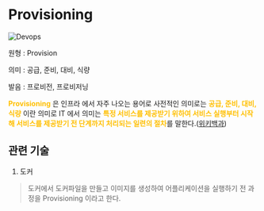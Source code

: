 <d-title>

# Provisioning

</d-title>

<d-label>

<d-inner>

![Devops](../2TAT1C/Label_Devops.png)

</d-inner>

</d-label>

<d-origin>

원형 : Provision

</d-origin>

<d-mean>

의미 : 공급, 준비, 대비, 식량

</d-mean>

<d-pronunciation>

발음 : 프로비전, 프로비저닝

</d-pronunciation>

<d-content>

<span style="color:#FFBF00; font-weight:bold;">Provisioning</span> 은 인프라 에서 자주 나오는 용어로 사전적인 의미로는 <span style="color:#FFBF00; font-weight:bold;">공급, 준비, 대비, 식량</span> 이란 의미로 IT 에서 의미는 <span style="color:#FFBF00; font-weight:bold;">특정 서비스를 제공받기 위하여 서비스 실행부터 시작해 서비스를 제공받기 전 단계까지 처리되는 일련의 절차</span>를 말한다.([위키백과](https://ko.wikipedia.org/wiki/%ED%94%84%EB%A1%9C%EB%B9%84%EC%A0%80%EB%8B%9D))

</d-content>

<d-relation>

## 관련 기술

<d-inner>

1. 도커

</d-inner>

> 도커에서 도커파일을 만들고 이미지를 생성하여 어플리케이션을 실행하기 전 과정을 Provisioning 이라고 한다.

</d-relation>
